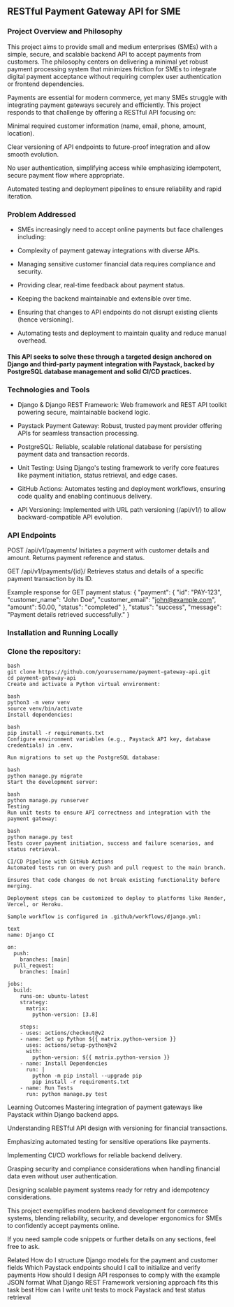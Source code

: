 ## RESTful Payment Gateway API for SME
### Project Overview and Philosophy
This project aims to provide small and medium enterprises (SMEs) with a simple, secure, and scalable backend API to accept payments from customers. The philosophy centers on delivering a minimal yet robust payment processing system that minimizes friction for SMEs to integrate digital payment acceptance without requiring complex user authentication or frontend dependencies.

Payments are essential for modern commerce, yet many SMEs struggle with integrating payment gateways securely and efficiently. This project responds to that challenge by offering a RESTful API focusing on:

Minimal required customer information (name, email, phone, amount, location).

Clear versioning of API endpoints to future-proof integration and allow smooth evolution.

No user authentication, simplifying access while emphasizing idempotent, secure payment flow where appropriate.

Automated testing and deployment pipelines to ensure reliability and rapid iteration.

### Problem Addressed
* SMEs increasingly need to accept online payments but face challenges including:

* Complexity of payment gateway integrations with diverse APIs.

* Managing sensitive customer financial data requires compliance and security.

* Providing clear, real-time feedback about payment status.

* Keeping the backend maintainable and extensible over time.

* Ensuring that changes to API endpoints do not disrupt existing clients (hence versioning).

* Automating tests and deployment to maintain quality and reduce manual overhead.

#### This API seeks to solve these through a targeted design anchored on Django and third-party payment integration with Paystack, backed by PostgreSQL database management and solid CI/CD practices.

### Technologies and Tools
* Django & Django REST Framework: Web framework and REST API toolkit powering secure, maintainable backend logic.

* Paystack Payment Gateway: Robust, trusted payment provider offering APIs for seamless transaction processing.

* PostgreSQL: Reliable, scalable relational database for persisting payment data and transaction records.

* Unit Testing: Using Django's testing framework to verify core features like payment initiation, status retrieval, and edge cases.

* GitHub Actions: Automates testing and deployment workflows, ensuring code quality and enabling continuous delivery.

* API Versioning: Implemented with URL path versioning (/api/v1/) to allow backward-compatible API evolution.

### API Endpoints
POST /api/v1/payments/
Initiates a payment with customer details and amount. Returns payment reference and status.

GET /api/v1/payments/{id}/
Retrieves status and details of a specific payment transaction by its ID.

Example response for GET payment status:
{
  "payment": {
    "id": "PAY-123",
    "customer_name": "John Doe",
    "customer_email": "john@example.com",
    "amount": 50.00,
    "status": "completed"
  },
  "status": "success",
  "message": "Payment details retrieved successfully."
}

### Installation and Running Locally
### Clone the repository:

```
bash
git clone https://github.com/yourusername/payment-gateway-api.git
cd payment-gateway-api
Create and activate a Python virtual environment:

bash
python3 -m venv venv
source venv/bin/activate
Install dependencies:

bash
pip install -r requirements.txt
Configure environment variables (e.g., Paystack API key, database credentials) in .env.

Run migrations to set up the PostgreSQL database:

bash
python manage.py migrate
Start the development server:

bash
python manage.py runserver
Testing
Run unit tests to ensure API correctness and integration with the payment gateway:

bash
python manage.py test
Tests cover payment initiation, success and failure scenarios, and status retrieval.

CI/CD Pipeline with GitHub Actions
Automated tests run on every push and pull request to the main branch.

Ensures that code changes do not break existing functionality before merging.

Deployment steps can be customized to deploy to platforms like Render, Vercel, or Heroku.

Sample workflow is configured in .github/workflows/django.yml:

text
name: Django CI

on:
  push:
    branches: [main]
  pull_request:
    branches: [main]

jobs:
  build:
    runs-on: ubuntu-latest
    strategy:
      matrix:
        python-version: [3.8]

    steps:
    - uses: actions/checkout@v2
    - name: Set up Python ${{ matrix.python-version }}
      uses: actions/setup-python@v2
      with:
        python-version: ${{ matrix.python-version }}
    - name: Install Dependencies
      run: |
        python -m pip install --upgrade pip
        pip install -r requirements.txt
    - name: Run Tests
      run: python manage.py test
```

Learning Outcomes
Mastering integration of payment gateways like Paystack within Django backend apps.

Understanding RESTful API design with versioning for financial transactions.

Emphasizing automated testing for sensitive operations like payments.

Implementing CI/CD workflows for reliable backend delivery.

Grasping security and compliance considerations when handling financial data even without user authentication.

Designing scalable payment systems ready for retry and idempotency considerations.

This project exemplifies modern backend development for commerce systems, blending reliability, security, and developer ergonomics for SMEs to confidently accept payments online.

If you need sample code snippets or further details on any sections, feel free to ask.

Related
How do I structure Django models for the payment and customer fields
Which Paystack endpoints should I call to initialize and verify payments
How should I design API responses to comply with the example JSON format
What Django REST Framework versioning approach fits this task best
How can I write unit tests to mock Paystack and test status retrieval
